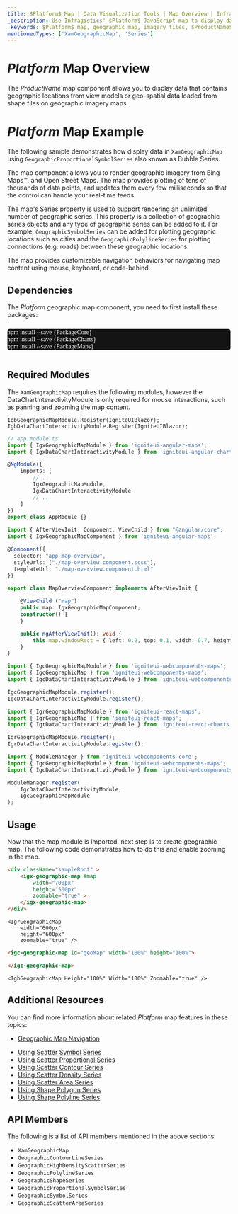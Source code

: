 ```yaml
---
title: $Platform$ Map | Data Visualization Tools | Map Overview | Infragistics
_description: Use Infragistics' $Platform$ JavaScript map to display data that contains geographic locations from view models or geo-spatial data loaded from shape files on geographic imagery maps. View the $ProductName$ map demos!
_keywords: $Platform$ map, geographic map, imagery tiles, $ProductName$, Infragistics
mentionedTypes: ['XamGeographicMap', 'Series']
---
```

# $Platform$ Map Overview

The $ProductName$ map component allows you to display data that contains geographic locations from view models or geo-spatial data loaded from shape files on geographic imagery maps.

# $Platform$ Map Example

The following sample demonstrates how display data in `XamGeographicMap` using `GeographicProportionalSymbolSeries` also known as Bubble Series.

<code-view style="height: 500px"
           data-demos-base-url="{environment:dvDemosBaseUrl}"
           iframe-src="{environment:dvDemosBaseUrl}/maps/geo-map-type-scatter-bubble-series"
           github-src="maps/geo-map/type-scatter-bubble-series">
</code-view>

<div class="divider--half"></div>

The map component allows you to render geographic imagery from Bing Maps™, and Open Street Maps. The map provides plotting of tens of thousands of data points, and updates them every few milliseconds so that the control can handle your real-time feeds.

The map's Series property is used to support rendering an unlimited number of geographic series. This property is a collection of geographic series objects and any type of geographic series can be added to it. For example, `GeographicSymbolSeries` can be added for plotting geographic locations such as cities and the `GeographicPolylineSeries` for plotting connections (e.g. roads) between these geographic locations.

The map provides customizable navigation behaviors for navigating map content using mouse, keyboard, or code-behind.

<!-- Angular, React, WebComponents -->
## Dependencies

The $Platform$ geographic map component, you need to first install these packages:

<pre style="background:#141414;color:white;display:inline-block;padding:16x;margin-top:10px;font-family:'Consolas';border-radius:5px;width:100%">
npm install --save {PackageCore}
npm install --save {PackageCharts}
npm install --save {PackageMaps}
</pre>
<!-- end: Angular, React, WebComponents -->

## Required Modules

The `XamGeographicMap` requires the following modules, however the DataChartInteractivityModule is only required for mouse interactions, such as panning and zooming the map content.

```razor
IgbGeographicMapModule.Register(IgniteUIBlazor);
IgbDataChartInteractivityModule.Register(IgniteUIBlazor);
```

```ts
// app.module.ts
import { IgxGeographicMapModule } from 'igniteui-angular-maps';
import { IgxDataChartInteractivityModule } from 'igniteui-angular-charts';

@NgModule({
    imports: [
        // ...
        IgxGeographicMapModule,
		IgxDataChartInteractivityModule
        // ...
    ]
})
export class AppModule {}
```

```ts
import { AfterViewInit, Component, ViewChild } from "@angular/core";
import { IgxGeographicMapComponent } from 'igniteui-angular-maps';

@Component({
  selector: "app-map-overview",
  styleUrls: ["./map-overview.component.scss"],
  templateUrl: "./map-overview.component.html"
})

export class MapOverviewComponent implements AfterViewInit {

    @ViewChild ("map")
    public map: IgxGeographicMapComponent;
    constructor() {
    }

    public ngAfterViewInit(): void {
        this.map.windowRect = { left: 0.2, top: 0.1, width: 0.7, height: 0.7 };
    }
}
```

```ts
import { IgcGeographicMapModule } from 'igniteui-webcomponents-maps';
import { IgcGeographicMap } from 'igniteui-webcomponents-maps';
import { IgcDataChartInteractivityModule } from 'igniteui-webcomponents-charts';

IgcGeographicMapModule.register();
IgcDataChartInteractivityModule.register();
```

```ts
import { IgrGeographicMapModule } from 'igniteui-react-maps';
import { IgrGeographicMap } from 'igniteui-react-maps';
import { IgrDataChartInteractivityModule } from 'igniteui-react-charts';

IgrGeographicMapModule.register();
IgrDataChartInteractivityModule.register();
```

```ts
import { ModuleManager } from 'igniteui-webcomponents-core';
import { IgcGeographicMapModule } from 'igniteui-webcomponents-maps';
import { IgcDataChartInteractivityModule } from 'igniteui-webcomponents-charts';

ModuleManager.register(
    IgcDataChartInteractivityModule,
    IgcGeographicMapModule
);
```

<div class="divider--half"></div>

## Usage

Now that the map module is imported, next step is to create geographic map. The following code demonstrates how to do this and enable zooming in the map.

```html
<div className="sampleRoot" >
    <igx-geographic-map #map
        width="700px"
        height="500px"
        zoomable="true" >
    </igx-geographic-map>
</div>
```

```tsx
<IgrGeographicMap
    width="600px"
    height="600px"
    zoomable="true" />
```

```html
<igc-geographic-map id="geoMap" width="100%" height="100%">

</igc-geographic-map>
```

```razor
<IgbGeographicMap Height="100%" Width="100%" Zoomable="true" />
```

<div class="divider--half"></div>

## Additional Resources

You can find more information about related $Platform$ map features in these topics:

- [Geographic Map Navigation](geo-map-navigation.md)
<!-- - [Geographic Map Imagery](geo-map-display-imagery-types.md) -->
- [Using Scatter Symbol Series](geo-map-type-scatter-symbol-series.md)
- [Using Scatter Proportional Series](geo-map-type-scatter-bubble-series.md)
- [Using Scatter Contour Series](geo-map-type-scatter-contour-series.md)
- [Using Scatter Density Series](geo-map-type-scatter-density-series.md)
- [Using Scatter Area Series](geo-map-type-scatter-area-series.md)
- [Using Shape Polygon Series](geo-map-type-shape-polygon-series.md)
- [Using Shape Polyline Series](geo-map-type-shape-polyline-series.md)

## API Members

The following is a list of API members mentioned in the above sections:

- `XamGeographicMap`
- `GeographicContourLineSeries`
- `GeographicHighDensityScatterSeries`
- `GeographicPolylineSeries`
- `GeographicShapeSeries`
- `GeographicProportionalSymbolSeries`
- `GeographicSymbolSeries`
- `GeographicScatterAreaSeries`